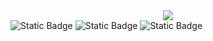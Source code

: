 <div id="header" align="center">
  <img src="Steven P. James.gif" width=full/>
</div>
<div>
<img alt="Static Badge" src="https://img.shields.io/badge/LinkedIn-red?style=for-the-badge&logo=linkedin&labelColor=black&link=https%3A%2F%2Fwww.linkedin.com%2Fin%2Fsteven-p-james%2F">
  <img alt="Static Badge" src="https://img.shields.io/badge/Youtube-red?style=for-the-badge&logo=youtube&labelColor=black&link=https%3A%2F%2Fwww.youtube.com%2Fchannel%2FUCnUJUbX7eWf_hjpekI1j4Lw">
  <img alt="Static Badge" src="https://img.shields.io/badge/Facebook-blue?style=for-the-badge&logo=facebook&labelColor=black&link=https%3A%2F%2Fwww.facebook.com%2Fsteven.james.944">

</div>
<!--
**AFSpacePro/AFSpacePro** is a ✨ _special_ ✨ repository because its `README.md` (this file) appears on your GitHub profile.

Here are some ideas to get you started:

- 🔭 I’m currently working on ...
- 🌱 I’m currently learning ...
- 👯 I’m looking to collaborate on ...
- 🤔 I’m looking for help with ...
- 💬 Ask me about ...
- 📫 How to reach me: ...
- 😄 Pronouns: ...
- ⚡ Fun fact: ...
-->
